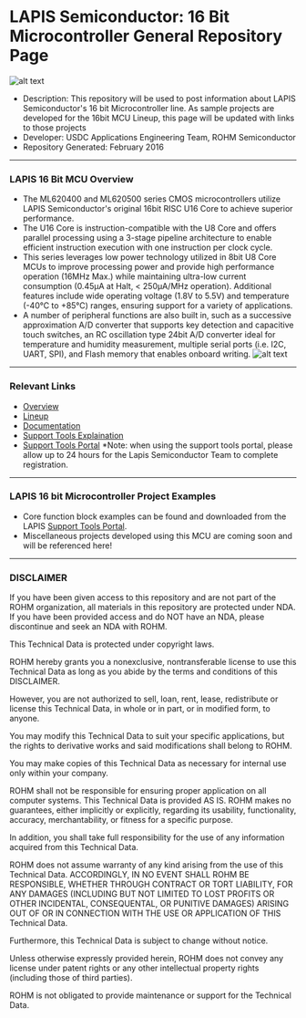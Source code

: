 # LAPIS Semiconductor: 16 Bit Microcontroller General Repository Page
![alt text](http://www.lapis-semi.com/en/semicon/miconlp/images/hp-mcu_title_en@2x.gif "LAPIS LPMCU Banner")

* Description:  This repository will be used to post information about LAPIS Semiconductor's 16 bit Microcontroller line.  As sample projects are developed for the 16bit MCU Lineup, this page will be updated with links to those projects
* Developer: USDC Applications Engineering Team, ROHM Semiconductor
* Repository Generated: February 2016

----
### LAPIS 16 Bit MCU Overview
* The ML620400 and ML620500 series CMOS microcontrollers utilize LAPIS Semiconductor's original 16bit RISC U16 Core to achieve superior performance. 
* The U16 Core is instruction-compatible with the U8 Core and offers parallel processing using a 3-stage pipeline architecture to enable efficient instruction execution with one instruction per clock cycle. 
* This series leverages low power technology utilized in 8bit U8 Core MCUs to improve processing power and provide high performance operation (16MHz Max.) while maintaining ultra-low current consumption (0.45μA at Halt, < 250μA/MHz operation). Additional features include wide operating voltage (1.8V to 5.5V) and temperature (-40℃ to +85℃) ranges, ensuring support for a variety of applications.
* A number of peripheral functions are also built in, such as a successive approximation A/D converter that supports key detection and capacitive touch switches, an RC oscillation type 24bit A/D converter ideal for temperature and humidity measurement, multiple serial ports (i.e. I2C, UART, SPI), and Flash memory that enables onboard writing.
![alt text](http://www.lapis-semi.com/en/semicon/miconlp/images/hp-mcu_pic01_L_en.gif "Overview1")

-----
### Relevant Links
* [Overview](http://www.lapis-semi.com/en/semicon/miconlp/hp-mcu.html#um|TabPage2)
* [Lineup](http://www.lapis-semi.com/en/semicon/miconlp/hp-mcu.html#um|TabPage1)
* [Documentation](http://www.lapis-semi.com/en/semicon/miconlp/hp-mcu.html#um|TabPage3)
* [Support Tools Explaination](http://www.lapis-semi.com/en/semicon/miconlp/software.html)
* [Support Tools Portal](https://www.lapis-semi.com/cgi-bin/MyLAPIS/regi/login.cgi)
*Note: when using the support tools portal, please allow up to 24 hours for the Lapis Semiconductor Team to complete registration.

-----
### LAPIS 16 bit Microcontroller Project Examples
* Core function block examples can be found and downloaded from the LAPIS [Support Tools Portal](https://www.lapis-semi.com/cgi-bin/MyLAPIS/regi/login.cgi).  
* Miscellaneous projects developed using this MCU are coming soon and will be referenced here!

----
### DISCLAIMER
If you have been given access to this repository and are not part of the ROHM organization, all materials in this repository are protected under NDA.
If you have been provided access and do NOT have an NDA, please discontinue and seek an NDA with ROHM.

This Technical Data is protected under copyright laws.

ROHM hereby grants you a nonexclusive, nontransferable license to use this Technical Data 
as long as you abide by the terms and conditions of this DISCLAIMER. 

However, you are not authorized to sell, loan, rent, lease, redistribute or license this Technical Data, 
in whole or in part, or in modified form, to anyone.

You may modify this Technical Data to suit your specific applications, but the rights to derivative works and said modifications shall belong to ROHM. 

You may make copies of this Technical Data as necessary for internal use only within your company.

ROHM shall not be responsible for ensuring proper application on all computer systems.
This Technical Data is provided AS IS. ROHM makes no guarantees, either implicitly or explicitly, regarding its usability, functionality, accuracy, merchantability, or fitness for a specific purpose.

In addition, you shall take full responsibility for the use of any information acquired from this Technical Data. 

ROHM does not assume warranty of any kind arising from the use of this Technical Data. ACCORDINGLY, 
IN NO EVENT SHALL ROHM BE RESPONSIBLE, WHETHER THROUGH CONTRACT OR TORT LIABILITY, 
FOR ANY DAMAGES (INCLUDING BUT NOT LIMITED TO LOST PROFITS OR OTHER INCIDENTAL, CONSEQUENTAL, 
OR PUNITIVE DAMAGES) ARISING OUT OF OR IN CONNECTION WITH THE USE OR APPLICATION OF THIS Technical Data.

Furthermore, this Technical Data is subject to change without notice.

Unless otherwise expressly provided herein, ROHM does not convey any license under patent rights or any other intellectual property rights (including those of third parties).

ROHM is not obligated to provide maintenance or support for the Technical Data.
